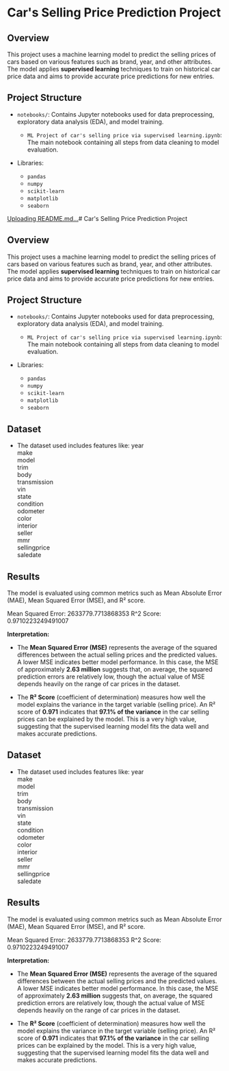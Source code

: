 # Car's Selling Price Prediction Project

## Overview

This project uses a machine learning model to predict the selling prices of cars based on various features such as brand, year, and other attributes. The model applies  **supervised learning**  techniques to train on historical car price data and aims to provide accurate price predictions for new entries.






## Project Structure

-   `notebooks/`: Contains Jupyter notebooks used for data preprocessing, exploratory data analysis (EDA), and model training.
    -   `ML Project of car's selling price via supervised learning.ipynb`: The main notebook containing all steps from data cleaning to model evaluation.

-   Libraries:
    -   `pandas`
    -   `numpy`
    -   `scikit-learn`
    -   `matplotlib`
    -   `seaborn`






[Uploading README.md…]()# Car's Selling Price Prediction Project

## Overview

This project uses a machine learning model to predict the selling prices of cars based on various features such as brand, year, and other attributes. The model applies  **supervised learning**  techniques to train on historical car price data and aims to provide accurate price predictions for new entries.






## Project Structure

-   `notebooks/`: Contains Jupyter notebooks used for data preprocessing, exploratory data analysis (EDA), and model training.
    -   `ML Project of car's selling price via supervised learning.ipynb`: The main notebook containing all steps from data cleaning to model evaluation.

-   Libraries:
    -   `pandas`
    -   `numpy`
    -   `scikit-learn`
    -   `matplotlib`
    -   `seaborn`










## Dataset

-   The dataset used includes features like:
   year          
    make          
   model         
    trim          
    body          
    transmission  
    vin           
    state          
    condition     
    odometer      
   color          
   interior       
   seller        
   mmr           
   sellingprice  
   saledate     

## Results

The model is evaluated using common metrics such as Mean Absolute Error (MAE), Mean Squared Error (MSE), and R² score.

Mean Squared Error: 2633779.7713868353
R^2 Score: 0.9710223249491007


**Interpretation:**

-   The  **Mean Squared Error (MSE)**  represents the average of the squared differences between the actual selling prices and the predicted values. A lower MSE indicates better model performance. In this case, the MSE of approximately  **2.63 million**  suggests that, on average, the squared prediction errors are relatively low, though the actual value of MSE depends heavily on the range of car prices in the dataset.
    
-   The  **R² Score**  (coefficient of determination) measures how well the model explains the variance in the target variable (selling price). An R² score of  **0.971**  indicates that  **97.1% of the variance**  in the car selling prices can be explained by the model. This is a very high value, suggesting that the supervised learning model fits the data well and makes accurate predictions.





## Dataset

-   The dataset used includes features like:
   year          
    make          
   model         
    trim          
    body          
    transmission  
    vin           
    state          
    condition     
    odometer      
   color          
   interior       
   seller        
   mmr           
   sellingprice  
   saledate     

## Results

The model is evaluated using common metrics such as Mean Absolute Error (MAE), Mean Squared Error (MSE), and R² score.

Mean Squared Error: 2633779.7713868353
R^2 Score: 0.9710223249491007


**Interpretation:**

-   The  **Mean Squared Error (MSE)**  represents the average of the squared differences between the actual selling prices and the predicted values. A lower MSE indicates better model performance. In this case, the MSE of approximately  **2.63 million**  suggests that, on average, the squared prediction errors are relatively low, though the actual value of MSE depends heavily on the range of car prices in the dataset.
    
-   The  **R² Score**  (coefficient of determination) measures how well the model explains the variance in the target variable (selling price). An R² score of  **0.971**  indicates that  **97.1% of the variance**  in the car selling prices can be explained by the model. This is a very high value, suggesting that the supervised learning model fits the data well and makes accurate predictions.

